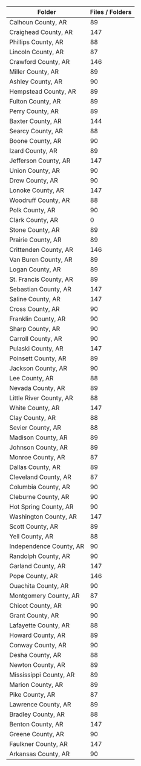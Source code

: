 | Folder                  |   Files / Folders |
|-------------------------|-------------------|
| Calhoun County, AR      |                89 |
| Craighead County, AR    |               147 |
| Phillips County, AR     |                88 |
| Lincoln County, AR      |                87 |
| Crawford County, AR     |               146 |
| Miller County, AR       |                89 |
| Ashley County, AR       |                90 |
| Hempstead County, AR    |                89 |
| Fulton County, AR       |                89 |
| Perry County, AR        |                89 |
| Baxter County, AR       |               144 |
| Searcy County, AR       |                88 |
| Boone County, AR        |                90 |
| Izard County, AR        |                89 |
| Jefferson County, AR    |               147 |
| Union County, AR        |                90 |
| Drew County, AR         |                90 |
| Lonoke County, AR       |               147 |
| Woodruff County, AR     |                88 |
| Polk County, AR         |                90 |
| Clark County, AR        |                 0 |
| Stone County, AR        |                89 |
| Prairie County, AR      |                89 |
| Crittenden County, AR   |               146 |
| Van Buren County, AR    |                89 |
| Logan County, AR        |                89 |
| St. Francis County, AR  |                89 |
| Sebastian County, AR    |               147 |
| Saline County, AR       |               147 |
| Cross County, AR        |                90 |
| Franklin County, AR     |                90 |
| Sharp County, AR        |                90 |
| Carroll County, AR      |                90 |
| Pulaski County, AR      |               147 |
| Poinsett County, AR     |                89 |
| Jackson County, AR      |                90 |
| Lee County, AR          |                88 |
| Nevada County, AR       |                89 |
| Little River County, AR |                88 |
| White County, AR        |               147 |
| Clay County, AR         |                88 |
| Sevier County, AR       |                88 |
| Madison County, AR      |                89 |
| Johnson County, AR      |                89 |
| Monroe County, AR       |                87 |
| Dallas County, AR       |                89 |
| Cleveland County, AR    |                87 |
| Columbia County, AR     |                90 |
| Cleburne County, AR     |                90 |
| Hot Spring County, AR   |                90 |
| Washington County, AR   |               147 |
| Scott County, AR        |                89 |
| Yell County, AR         |                88 |
| Independence County, AR |                90 |
| Randolph County, AR     |                90 |
| Garland County, AR      |               147 |
| Pope County, AR         |               146 |
| Ouachita County, AR     |                90 |
| Montgomery County, AR   |                87 |
| Chicot County, AR       |                90 |
| Grant County, AR        |                90 |
| Lafayette County, AR    |                88 |
| Howard County, AR       |                89 |
| Conway County, AR       |                90 |
| Desha County, AR        |                88 |
| Newton County, AR       |                89 |
| Mississippi County, AR  |                89 |
| Marion County, AR       |                89 |
| Pike County, AR         |                87 |
| Lawrence County, AR     |                89 |
| Bradley County, AR      |                88 |
| Benton County, AR       |               147 |
| Greene County, AR       |                90 |
| Faulkner County, AR     |               147 |
| Arkansas County, AR     |                90 |